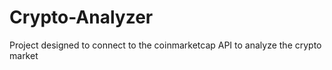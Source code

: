 # Crypto-Analyzer
Project designed to connect to the coinmarketcap API to analyze the crypto market
